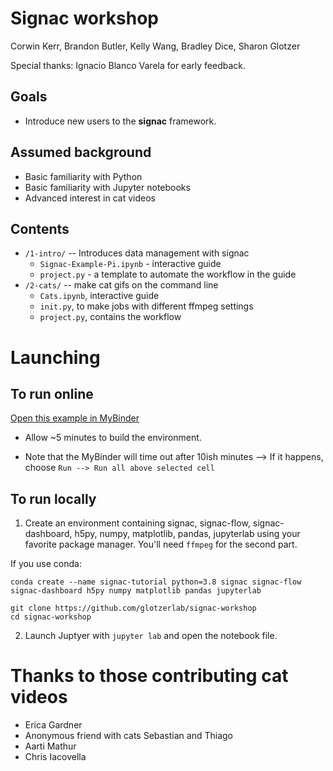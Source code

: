 # Signac workshop

Corwin Kerr, Brandon Butler, Kelly Wang, Bradley Dice, Sharon Glotzer

Special thanks: Ignacio Blanco Varela for early feedback.

## Goals
* Introduce new users to the **signac** framework.


## Assumed background
* Basic familiarity with Python
* Basic familiarity with Jupyter notebooks
* Advanced interest in cat videos


## Contents
* `/1-intro/` -- Introduces data management with signac
  * `Signac-Example-Pi.ipynb` - interactive guide
  * `project.py` - a template to automate the workflow in the guide
* `/2-cats/` -- make cat gifs on the command line
  * `Cats.ipynb`, interactive guide
  * `init.py`, to make jobs with different ffmpeg settings
  * `project.py`, contains the workflow


# Launching

## To run online
[Open this example in MyBinder](https://mybinder.org/v2/gh/glotzerlab/signac-workshop/HEAD)

* Allow ~5 minutes to build the environment.

* Note that the MyBinder will time out after 10ish minutes --> If it happens, choose `Run --> Run all above selected cell`


## To run locally

1. Create an environment containing signac, signac-flow, signac-dashboard, h5py, numpy, matplotlib, pandas, jupyterlab using your favorite package manager.
You'll need `ffmpeg` for the second part.

If you use conda:

```
conda create --name signac-tutorial python=3.8 signac signac-flow signac-dashboard h5py numpy matplotlib pandas jupyterlab

git clone https://github.com/glotzerlab/signac-workshop
cd signac-workshop
```

2. Launch Juptyer with `jupyter lab` and open the notebook file.


# Thanks to those contributing cat videos
* Erica Gardner
* Anonymous friend with cats Sebastian and Thiago
* Aarti Mathur
* Chris Iacovella
